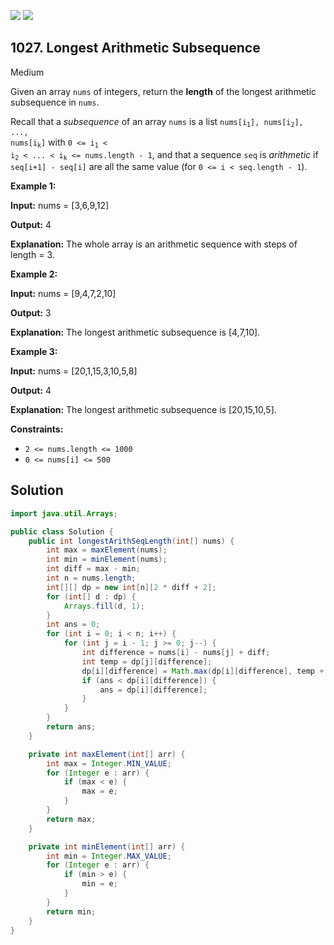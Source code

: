 [![](https://img.shields.io/github/stars/javadev/LeetCode-in-Java?label=Stars&style=flat-square)](https://github.com/javadev/LeetCode-in-Java)
[![](https://img.shields.io/github/forks/javadev/LeetCode-in-Java?label=Fork%20me%20on%20GitHub%20&style=flat-square)](https://github.com/javadev/LeetCode-in-Java/fork)

## 1027\. Longest Arithmetic Subsequence

Medium

Given an array `nums` of integers, return the **length** of the longest arithmetic subsequence in `nums`.

Recall that a _subsequence_ of an array `nums` is a list <code>nums[i<sub>1</sub>], nums[i<sub>2</sub>], ..., nums[i<sub>k</sub>]</code> with <code>0 <= i<sub>1</sub> < i<sub>2</sub> < ... < i<sub>k</sub> <= nums.length - 1</code>, and that a sequence `seq` is _arithmetic_ if `seq[i+1] - seq[i]` are all the same value (for `0 <= i < seq.length - 1`).

**Example 1:**

**Input:** nums = [3,6,9,12]

**Output:** 4

**Explanation:** The whole array is an arithmetic sequence with steps of length = 3.

**Example 2:**

**Input:** nums = [9,4,7,2,10]

**Output:** 3

**Explanation:** The longest arithmetic subsequence is [4,7,10].

**Example 3:**

**Input:** nums = [20,1,15,3,10,5,8]

**Output:** 4

**Explanation:** The longest arithmetic subsequence is [20,15,10,5].

**Constraints:**

*   `2 <= nums.length <= 1000`
*   `0 <= nums[i] <= 500`

## Solution

```java
import java.util.Arrays;

public class Solution {
    public int longestArithSeqLength(int[] nums) {
        int max = maxElement(nums);
        int min = minElement(nums);
        int diff = max - min;
        int n = nums.length;
        int[][] dp = new int[n][2 * diff + 2];
        for (int[] d : dp) {
            Arrays.fill(d, 1);
        }
        int ans = 0;
        for (int i = 0; i < n; i++) {
            for (int j = i - 1; j >= 0; j--) {
                int difference = nums[i] - nums[j] + diff;
                int temp = dp[j][difference];
                dp[i][difference] = Math.max(dp[i][difference], temp + 1);
                if (ans < dp[i][difference]) {
                    ans = dp[i][difference];
                }
            }
        }
        return ans;
    }

    private int maxElement(int[] arr) {
        int max = Integer.MIN_VALUE;
        for (Integer e : arr) {
            if (max < e) {
                max = e;
            }
        }
        return max;
    }

    private int minElement(int[] arr) {
        int min = Integer.MAX_VALUE;
        for (Integer e : arr) {
            if (min > e) {
                min = e;
            }
        }
        return min;
    }
}
```